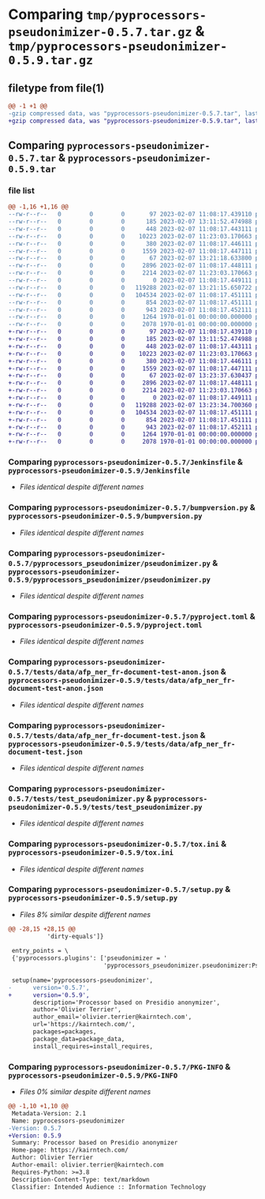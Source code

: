 # Comparing `tmp/pyprocessors-pseudonimizer-0.5.7.tar.gz` & `tmp/pyprocessors-pseudonimizer-0.5.9.tar.gz`

## filetype from file(1)

```diff
@@ -1 +1 @@
-gzip compressed data, was "pyprocessors-pseudonimizer-0.5.7.tar", last modified: Tue Feb  7 13:21:19 2023, max compression
+gzip compressed data, was "pyprocessors-pseudonimizer-0.5.9.tar", last modified: Tue Feb  7 13:23:38 2023, max compression
```

## Comparing `pyprocessors-pseudonimizer-0.5.7.tar` & `pyprocessors-pseudonimizer-0.5.9.tar`

### file list

```diff
@@ -1,16 +1,16 @@
--rw-r--r--   0        0        0       97 2023-02-07 11:08:17.439110 pyprocessors-pseudonimizer-0.5.7/.dockerignore
--rw-r--r--   0        0        0      185 2023-02-07 13:11:52.474988 pyprocessors-pseudonimizer-0.5.7/.gitignore
--rw-r--r--   0        0        0      448 2023-02-07 11:08:17.443111 pyprocessors-pseudonimizer-0.5.7/Dockerfile
--rw-r--r--   0        0        0    10223 2023-02-07 11:23:03.170663 pyprocessors-pseudonimizer-0.5.7/Jenkinsfile
--rw-r--r--   0        0        0      380 2023-02-07 11:08:17.446111 pyprocessors-pseudonimizer-0.5.7/README.md
--rw-r--r--   0        0        0     1559 2023-02-07 11:08:17.447111 pyprocessors-pseudonimizer-0.5.7/bumpversion.py
--rw-r--r--   0        0        0       67 2023-02-07 13:21:18.633800 pyprocessors-pseudonimizer-0.5.7/pyprocessors_pseudonimizer/__init__.py
--rw-r--r--   0        0        0     2896 2023-02-07 11:08:17.448111 pyprocessors-pseudonimizer-0.5.7/pyprocessors_pseudonimizer/pseudonimizer.py
--rw-r--r--   0        0        0     2214 2023-02-07 11:23:03.170663 pyprocessors-pseudonimizer-0.5.7/pyproject.toml
--rw-r--r--   0        0        0        0 2023-02-07 11:08:17.449111 pyprocessors-pseudonimizer-0.5.7/tests/__init__.py
--rw-r--r--   0        0        0   119288 2023-02-07 13:21:15.650722 pyprocessors-pseudonimizer-0.5.7/tests/data/afp_ner_fr-document-test-anon.json
--rw-r--r--   0        0        0   104534 2023-02-07 11:08:17.451111 pyprocessors-pseudonimizer-0.5.7/tests/data/afp_ner_fr-document-test.json
--rw-r--r--   0        0        0      854 2023-02-07 11:08:17.451111 pyprocessors-pseudonimizer-0.5.7/tests/test_pseudonimizer.py
--rw-r--r--   0        0        0      943 2023-02-07 11:08:17.452111 pyprocessors-pseudonimizer-0.5.7/tox.ini
--rw-r--r--   0        0        0     1264 1970-01-01 00:00:00.000000 pyprocessors-pseudonimizer-0.5.7/setup.py
--rw-r--r--   0        0        0     2078 1970-01-01 00:00:00.000000 pyprocessors-pseudonimizer-0.5.7/PKG-INFO
+-rw-r--r--   0        0        0       97 2023-02-07 11:08:17.439110 pyprocessors-pseudonimizer-0.5.9/.dockerignore
+-rw-r--r--   0        0        0      185 2023-02-07 13:11:52.474988 pyprocessors-pseudonimizer-0.5.9/.gitignore
+-rw-r--r--   0        0        0      448 2023-02-07 11:08:17.443111 pyprocessors-pseudonimizer-0.5.9/Dockerfile
+-rw-r--r--   0        0        0    10223 2023-02-07 11:23:03.170663 pyprocessors-pseudonimizer-0.5.9/Jenkinsfile
+-rw-r--r--   0        0        0      380 2023-02-07 11:08:17.446111 pyprocessors-pseudonimizer-0.5.9/README.md
+-rw-r--r--   0        0        0     1559 2023-02-07 11:08:17.447111 pyprocessors-pseudonimizer-0.5.9/bumpversion.py
+-rw-r--r--   0        0        0       67 2023-02-07 13:23:37.630437 pyprocessors-pseudonimizer-0.5.9/pyprocessors_pseudonimizer/__init__.py
+-rw-r--r--   0        0        0     2896 2023-02-07 11:08:17.448111 pyprocessors-pseudonimizer-0.5.9/pyprocessors_pseudonimizer/pseudonimizer.py
+-rw-r--r--   0        0        0     2214 2023-02-07 11:23:03.170663 pyprocessors-pseudonimizer-0.5.9/pyproject.toml
+-rw-r--r--   0        0        0        0 2023-02-07 11:08:17.449111 pyprocessors-pseudonimizer-0.5.9/tests/__init__.py
+-rw-r--r--   0        0        0   119288 2023-02-07 13:23:34.700360 pyprocessors-pseudonimizer-0.5.9/tests/data/afp_ner_fr-document-test-anon.json
+-rw-r--r--   0        0        0   104534 2023-02-07 11:08:17.451111 pyprocessors-pseudonimizer-0.5.9/tests/data/afp_ner_fr-document-test.json
+-rw-r--r--   0        0        0      854 2023-02-07 11:08:17.451111 pyprocessors-pseudonimizer-0.5.9/tests/test_pseudonimizer.py
+-rw-r--r--   0        0        0      943 2023-02-07 11:08:17.452111 pyprocessors-pseudonimizer-0.5.9/tox.ini
+-rw-r--r--   0        0        0     1264 1970-01-01 00:00:00.000000 pyprocessors-pseudonimizer-0.5.9/setup.py
+-rw-r--r--   0        0        0     2078 1970-01-01 00:00:00.000000 pyprocessors-pseudonimizer-0.5.9/PKG-INFO
```

### Comparing `pyprocessors-pseudonimizer-0.5.7/Jenkinsfile` & `pyprocessors-pseudonimizer-0.5.9/Jenkinsfile`

 * *Files identical despite different names*

### Comparing `pyprocessors-pseudonimizer-0.5.7/bumpversion.py` & `pyprocessors-pseudonimizer-0.5.9/bumpversion.py`

 * *Files identical despite different names*

### Comparing `pyprocessors-pseudonimizer-0.5.7/pyprocessors_pseudonimizer/pseudonimizer.py` & `pyprocessors-pseudonimizer-0.5.9/pyprocessors_pseudonimizer/pseudonimizer.py`

 * *Files identical despite different names*

### Comparing `pyprocessors-pseudonimizer-0.5.7/pyproject.toml` & `pyprocessors-pseudonimizer-0.5.9/pyproject.toml`

 * *Files identical despite different names*

### Comparing `pyprocessors-pseudonimizer-0.5.7/tests/data/afp_ner_fr-document-test-anon.json` & `pyprocessors-pseudonimizer-0.5.9/tests/data/afp_ner_fr-document-test-anon.json`

 * *Files identical despite different names*

### Comparing `pyprocessors-pseudonimizer-0.5.7/tests/data/afp_ner_fr-document-test.json` & `pyprocessors-pseudonimizer-0.5.9/tests/data/afp_ner_fr-document-test.json`

 * *Files identical despite different names*

### Comparing `pyprocessors-pseudonimizer-0.5.7/tests/test_pseudonimizer.py` & `pyprocessors-pseudonimizer-0.5.9/tests/test_pseudonimizer.py`

 * *Files identical despite different names*

### Comparing `pyprocessors-pseudonimizer-0.5.7/tox.ini` & `pyprocessors-pseudonimizer-0.5.9/tox.ini`

 * *Files identical despite different names*

### Comparing `pyprocessors-pseudonimizer-0.5.7/setup.py` & `pyprocessors-pseudonimizer-0.5.9/setup.py`

 * *Files 8% similar despite different names*

```diff
@@ -28,15 +28,15 @@
           'dirty-equals']}
 
 entry_points = \
 {'pyprocessors.plugins': ['pseudonimizer = '
                           'pyprocessors_pseudonimizer.pseudonimizer:PseudonimizerProcessor']}
 
 setup(name='pyprocessors-pseudonimizer',
-      version='0.5.7',
+      version='0.5.9',
       description='Processor based on Presidio anonymizer',
       author='Olivier Terrier',
       author_email='olivier.terrier@kairntech.com',
       url='https://kairntech.com/',
       packages=packages,
       package_data=package_data,
       install_requires=install_requires,
```

### Comparing `pyprocessors-pseudonimizer-0.5.7/PKG-INFO` & `pyprocessors-pseudonimizer-0.5.9/PKG-INFO`

 * *Files 0% similar despite different names*

```diff
@@ -1,10 +1,10 @@
 Metadata-Version: 2.1
 Name: pyprocessors-pseudonimizer
-Version: 0.5.7
+Version: 0.5.9
 Summary: Processor based on Presidio anonymizer
 Home-page: https://kairntech.com/
 Author: Olivier Terrier
 Author-email: olivier.terrier@kairntech.com
 Requires-Python: >=3.8
 Description-Content-Type: text/markdown
 Classifier: Intended Audience :: Information Technology
```

